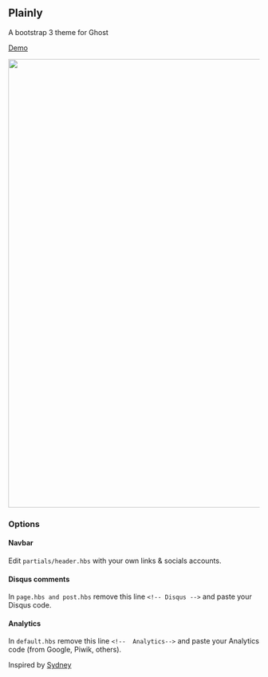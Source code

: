 ## Plainly

A bootstrap 3 theme for Ghost

[Demo](http://mrjuliuss.net)

<img src="https://raw.github.com/MrJuliuss/plainly/master/screenshot.png" width="900" />

### Options

#### Navbar

Edit `partials/header.hbs` with your own links & socials accounts.

#### Disqus comments

In `page.hbs and post.hbs` remove this line `<!-- Disqus -->` and paste your Disqus code.

#### Analytics

In `default.hbs` remove this line `<!--  Analytics-->` and paste your Analytics code (from Google, Piwik, others).

Inspired by [Sydney](https://github.com/seanosaur/sydney)
